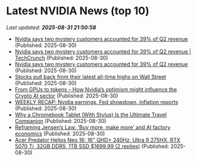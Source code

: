 # Latest NVIDIA News (top 10)
_Last updated: **2025-08-31 21:50:58**_

- [Nvidia says two mystery customers accounted for 39% of Q2 revenue](https://biztoc.com/x/7f3bcbff1845592a) (Published: 2025-08-30)
- [Nvidia says two mystery customers accounted for 39% of Q2 revenue | TechCrunch](https://techcrunch.com/2025/08/30/nvidia-says-two-mystery-customers-accounted-for-39-of-q2-revenue/) (Published: 2025-08-30)
- [Nvidia says two mystery customers accounted for 39% of Q2 revenue](https://finance.yahoo.com/news/nvidia-says-two-mystery-customers-214049434.html) (Published: 2025-08-30)
- [Stocks pull back from their latest all-time highs on Wall Street](https://www.bostonherald.com/2025/08/30/stocks-pull-back-from-their-latest-all-time-highs-on-wall-street/) (Published: 2025-08-30)
- [From GPUs to tokens – How Nvidia’s optimism might influence the Crypto AI sector](https://ambcrypto.com/from-gpus-to-tokens-how-nvidias-optimism-might-influence-the-crypto-ai-sector/) (Published: 2025-08-30)
- [WEEKLY RECAP: Nvidia earnings, Fed showdown, inflation reports](https://biztoc.com/x/2f3bf0f6fb7dea83) (Published: 2025-08-30)
- [Why a Chromebook Tablet (With Stylus) Is the Ultimate Travel Companion](https://www.howtogeek.com/a-chromebook-tablet-with-a-usi-stylus-is-my-perfect-travel-computer/) (Published: 2025-08-30)
- [Reframing Jensen’s Law: ‘Buy more, make more’ and AI factory economics](https://siliconangle.com/2025/08/30/reframing-jensens-law-buy-make-ai-factory-economics/) (Published: 2025-08-30)
- [Acer Predator Helios Neo 16: 16" QHD+ 240Hz, Ultra 9 275HX, RTX 5070 Ti, 32GB DDR5, 1TB SSD $1699.99 (2 replies)](https://slickdeals.net/f/18568378-acer-predator-helios-neo-16-16-qhd-240hz-ultra-9-275hx-rtx-5070-ti-32gb-ddr5-1tb-ssd-1699-99) (Published: 2025-08-30)
